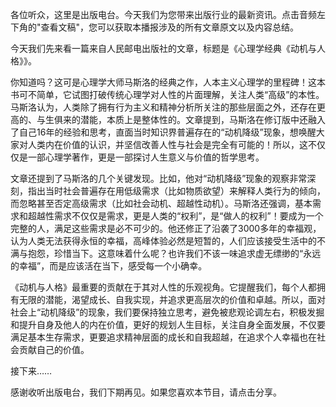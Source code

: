 各位听众，这里是出版电台。今天我们为您带来出版行业的最新资讯。点击音频左下角的"查看文稿"，您可以获取本播报涉及的所有文章原文以及内容总结。

今天我们先来看一篇来自人民邮电出版社的文章，标题是《心理学经典《动机与人格》》。

你知道吗？这可是心理学大师马斯洛的经典之作，人本主义心理学的里程碑！这本书可不简单，它试图打破传统心理学对人性的片面理解，关注人类“高级”的本性。马斯洛认为，人类除了拥有行为主义和精神分析所关注的那些层面之外，还存在更高的、与生俱来的潜能，本质上是整体性的。文章提到，马斯洛在修订版中还融入了自己16年的经验和思考，直面当时知识界普遍存在的“动机降级”现象，想唤醒大家对人类内在价值的认识，并坚信改善人性与社会是完全有可能的！所以，这不仅仅是一部心理学著作，更是一部探讨人生意义与价值的哲学思考。

文章还提到了马斯洛的几个关键发现。比如，他对“动机降级”现象的观察非常深刻，指出当时社会普遍存在用低级需求（比如物质欲望）来解释人类行为的倾向，而忽略甚至否定高级需求（比如社会动机、超越性动机）。马斯洛还强调，基本需求和超越性需求不仅仅是需求，更是人类的“权利”，是“做人的权利”！要成为一个完整的人，满足这些需求是必不可少的。他还修正了沿袭了3000多年的幸福观，认为人类无法获得永恒的幸福，高峰体验必然是短暂的，人们应该接受生活中的不满与抱怨，珍惜当下。这意味着什么呢？也许我们不该一味追求虚无缥缈的“永远的幸福”，而是应该活在当下，感受每一个小确幸。

《动机与人格》最重要的贡献在于其对人性的乐观视角。它提醒我们，每个人都拥有无限的潜能，渴望成长、自我实现，并追求更高层次的价值和卓越。所以，面对社会上“动机降级”的现象，我们要保持独立思考，避免被悲观论调左右，积极发掘和提升自身及他人的内在价值，更好的规划人生目标，关注自身全面发展，不仅要满足基本生存需求，更要追求精神层面的成长和自我超越，在追求个人幸福也在社会贡献自己的价值。

接下来……

感谢收听出版电台，我们下期再见。如果您喜欢本节目，请点击分享。